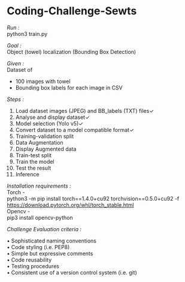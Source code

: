 # Coding-Challenge-Sewts  

*Run :*   
python3 train.py

*Goal :*   
Object (towel) localization (Bounding Box Detection)  

*Given :*  
Dataset of 
* 100 images with towel  
* Bounding box labels for each image in CSV  

*Steps :*  
1. Load dataset images (JPEG) and BB_labels (TXT) files✓  
2. Analyse and display dataset✓  
3. Model selection (Yolo v5)✓  
4. Convert dataset to a model compatible format✓  
5. Training-validation split  
4. Data Augmentation  
5. Display Augmented data  
6. Train-test split  
8. Train the model  
9. Test the result  
10. Inference  
 
*Installation requirements :*  
Torch -  
python3 -m pip install torch==1.4.0+cu92 torchvision==0.5.0+cu92 -f https://download.pytorch.org/whl/torch_stable.html  
Opencv -  
pip3 install opencv-python  


*Challenge Evaluation criteria :*   

• Sophisticated naming conventions  
• Code styling (i.e. PEP8)  
• Simple but expressive comments  
• Code reusability  
• Testing procedures  
• Consistent use of a version control system (i.e. git)  

